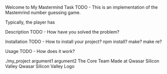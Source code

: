 Welcome to My Mastermind
Task
TODO - This is an implementation of the Mastemrind number guessing game. 

Typically, the player has 

Description
TODO - How have you solved the problem?

Installation
TODO - How to install your project? npm install? make? make re?

Usage
TODO - How does it work?

./my_project argument1 argument2
The Core Team
Made at Qwasar Silicon Valley Qwasar Silicon Valley Logo